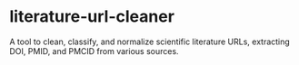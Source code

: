 # literature-url-cleaner
A tool to clean, classify, and normalize scientific literature URLs, extracting DOI, PMID, and PMCID from various sources.
